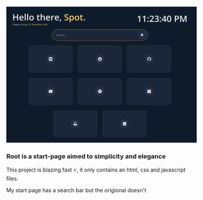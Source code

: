 ![](./assets/header.png)

### Root is a start-page aimed to simplicity and elegance

This project is blazing fast :zap:, it only contains an html, css and javascript files.

My start page has a search bar but the origional doesn't
